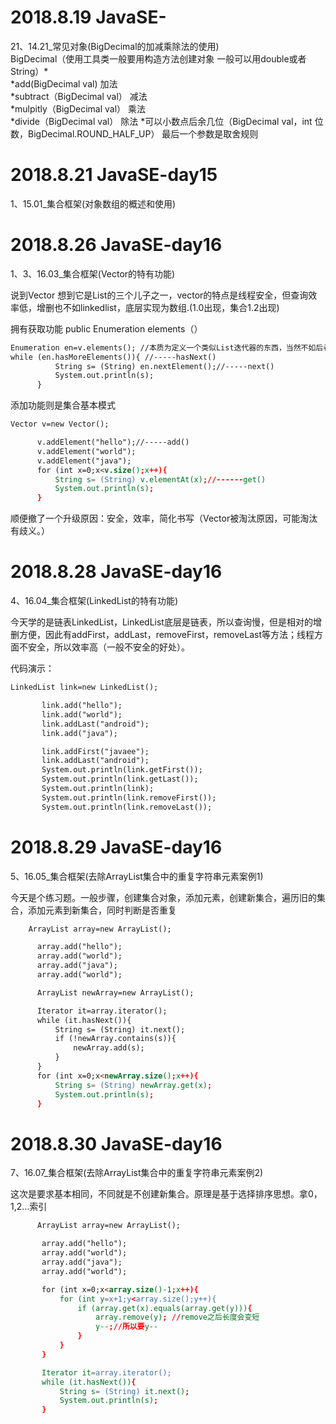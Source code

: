  # 2018.8.19 JavaSE-
 21、14.21_常见对象(BigDecimal的加减乘除法的使用)<br>
 BigDecimal（使用工具类一般要用构造方法创建对象 一般可以用double或者String）*<br>
 *add(BigDecimal val) 加法<br>
 *subtract（BigDecimal val） 减法<br>
 *mulpitly（BigDecimal val） 乘法<br>
 *divide（BigDecimal val） 除法 *可以小数点后余几位（BigDecimal val，int 位数，BigDecimal.ROUND_HALF_UP） 最后一个参数是取舍规则<br>
  # 2018.8.21 JavaSE-day15
  1、15.01_集合框架(对象数组的概述和使用)
  # 2018.8.26 JavaSE-day16
  1、3、16.03_集合框架(Vector的特有功能)
  
  说到Vector 想到它是List的三个儿子之一，vector的特点是线程安全，但查询效率低，增删也不如linkedlist，底层实现为数组.(1.0出现，集合1.2出现)
  
  拥有获取功能 public Enumeration elements（）
  
  ``` HTML
  Enumeration en=v.elements(); //本质为定义一个类似List迭代器的东西，当然不如后者
 while (en.hasMoreElements()){ //-----hasNext()
            String s= (String) en.nextElement();//-----next()
            System.out.println(s);
        }
```

添加功能则是集合基本模式

  ``` HTML
 Vector v=new Vector();

        v.addElement("hello");//-----add()
        v.addElement("world");
        v.addElement("java");
        for (int x=0;x<v.size();x++){
            String s= (String) v.elementAt(x);//------get()
            System.out.println(s);
        }
```

顺便撤了一个升级原因：安全，效率，简化书写（Vector被淘汰原因，可能淘汰有歧义。）

 # 2018.8.28 JavaSE-day16
  4、16.04_集合框架(LinkedList的特有功能)

今天学的是链表LinkedList，LinkedList底层是链表，所以查询慢，但是相对的增删方便，因此有addFirst，addLast，removeFirst，removeLast等方法；线程方面不安全，所以效率高（一般不安全的好处）。

代码演示：
 ``` HTML
LinkedList link=new LinkedList();

        link.add("hello");
        link.add("world");
        link.addLast("android");
        link.add("java");

        link.addFirst("javaee");
        link.addLast("android");
        System.out.println(link.getFirst());
        System.out.println(link.getLast());
        System.out.println(link);
        System.out.println(link.removeFirst());
        System.out.println(link.removeLast());
```
 # 2018.8.29 JavaSE-day16
 
 5、16.05_集合框架(去除ArrayList集合中的重复字符串元素案例1)
 
 今天是个练习题。一般步骤，创建集合对象，添加元素，创建新集合，遍历旧的集合，添加元素到新集合，同时判断是否重复
  ``` HTML
      ArrayList array=new ArrayList();

        array.add("hello");
        array.add("world");
        array.add("java");
        array.add("world");

        ArrayList newArray=new ArrayList();

        Iterator it=array.iterator();
        while (it.hasNext()){
            String s= (String) it.next();
            if (!newArray.contains(s)){
                newArray.add(s);
            }
        }
        for (int x=0;x<newArray.size();x++){
            String s= (String) newArray.get(x);
            System.out.println(s);
        }
```
# 2018.8.30 JavaSE-day16

7、16.07_集合框架(去除ArrayList集合中的重复字符串元素案例2)

这次是要求基本相同，不同就是不创建新集合。原理是基于选择排序思想。拿0，1,2...索引

 ``` HTML
       ArrayList array=new ArrayList();

        array.add("hello");
        array.add("world");
        array.add("java");
        array.add("world");

        for (int x=0;x<array.size()-1;x++){
            for (int y=x+1;y<array.size();y++){
                if (array.get(x).equals(array.get(y))){
                    array.remove(y); //remove之后长度会变短
                    y--;//所以要y--
                }
            }
        }

        Iterator it=array.iterator();
        while (it.hasNext()){
            String s= (String) it.next();
            System.out.println(s);
        }
```
  
  
  
  
 
 



